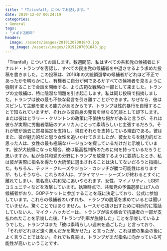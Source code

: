 ```yaml
---
title: "「Titanfall」についてお話します。"
date: 2019-12-07 00:24:19
categories:
- General
tags:
- "メギド2周年"
header:
  image: /assets/images/20191207001843.jpg
  og_image: /assets/images/20191207001843.jpg
---
```


「Titanfall」についてお話します。数週間前、私はすべての共和党の候補者にドナルド・トランプを否認し、すべての民主党の候補者を中退させるよう求めた投稿を書きました。この投稿は、2016年の大統領選挙の候補者がどれほど不正であったかを明らかにし、有権者に自分が何であるかすべての候補者を見るように強制することで会話を開始する、より広範な戦略の一部として来ました。トランプの立候補は、特に陰湿な問題を引き起こします。私は同じ投稿で指摘しました。トランプは彼の最も不快な発言を引き離すことができます。なぜなら、彼はスピンして主題を変える能力があるからです。トランプは性的暴行を自慢することで知られていますが、それから彼自身の発言を単なる冗談として却下します。または彼はヒラリー・クリントンの政策に不愉快な何かがあると言うが、それは彼らが実際に労働者階級のアメリカ人にとって素晴らしいと主張するだろう。それが彼が過去に貿易協定を支持し、現在それらを支持している理由である。彼はまた、彼が魅力的だと思う女性を追いかけてきましたが、彼女たちを魅力的だと思った人は、女性の最も極端なバージョンを探しているだけだと示唆しています。彼が大統領になった場合、彼は最高裁判所のために何を持っているだろうと思いますか。私が全共和党の分野にトランプを放棄するように要請したとき、私は彼が実際に指名を得たり大統領に選出されることは決してないだろうと指摘した。もちろん、テッド・クルーズやジョン・カシッチが勝つ可能性はありますが、もしそうなら、これらの2人は、プライマリー・シーズンが終わるとすぐに離れてしまい、悪名高い共和党に追いやられます。女性、マイノリティ、LGBTコミュニティなどを攻撃しています。執筆時点で、共和党の予備選挙には7人の候補者がおり、GOPチケットに参加することを既に決定しており、公式に参加しています。これらの候補者のいずれも、トランプの脱落を求めているとは聞いていません。驚くことではありません。レースから抜け出すために明示的に電話していない人、マイク・ハッカビーは、トランプが彼の集会で抗議者の一部が支払われたことを示唆した後、「トランプ列車が脱線した」ことを示唆しているようでした。トランプはまた「彼は素晴らしい週末を過ごした」と言っており、「それがどれほど速く進んだかを驚かせた」と言ったが、これは彼の集会の後によく言うことではない。それでも真実は、トランプがまだ指名に向かっている可能性が高いということです、
